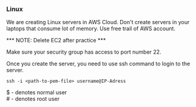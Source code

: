 ### Linux

We are creating Linux servers in AWS Cloud. Don't create servers in your laptops that consume lot of memory. Use free trail of AWS account.

*** NOTE: Delete EC2 after practice ***

Make sure your security group has access to port number 22.

Once you create the server, you need to use ssh command to login to the server.

```
ssh -i <path-to-pem-file> username@IP-Adress
```

$ - denotes normal user <br/>
\# - denotes root user
